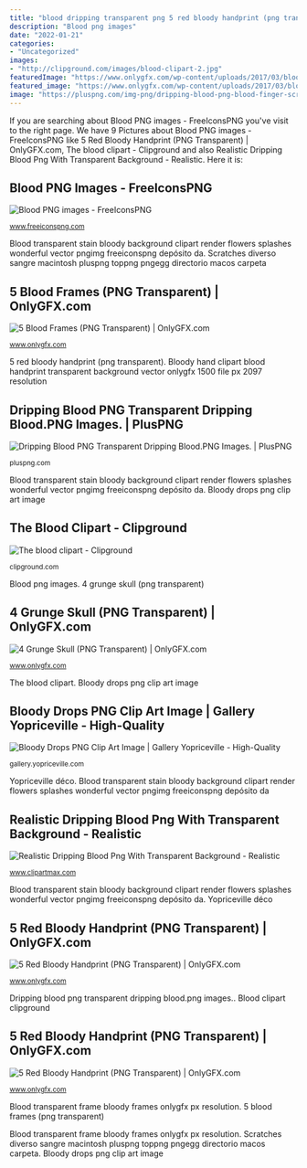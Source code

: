 ```yaml
---
title: "blood dripping transparent png 5 red bloody handprint (png transparent)"
description: "Blood png images"
date: "2022-01-21"
categories:
- "Uncategorized"
images:
- "http://clipground.com/images/blood-clipart-2.jpg"
featuredImage: "https://www.onlygfx.com/wp-content/uploads/2017/03/bloody-frame-3.png"
featured_image: "https://www.onlygfx.com/wp-content/uploads/2017/03/bloody-frame-3.png"
image: "https://pluspng.com/img-png/dripping-blood-png-blood-finger-scratches-1382.png"
---
```


If you are searching about Blood PNG images - FreeIconsPNG you've visit to the right page. We have 9 Pictures about Blood PNG images - FreeIconsPNG like 5 Red Bloody Handprint (PNG Transparent) | OnlyGFX.com, The blood clipart - Clipground and also Realistic Dripping Blood Png With Transparent Background - Realistic. Here it is:

## Blood PNG Images - FreeIconsPNG

![Blood PNG images - FreeIconsPNG](https://www.freeiconspng.com/uploads/blood-png-9.png "4 grunge skull (png transparent)")

<small>www.freeiconspng.com</small>

Blood transparent stain bloody background clipart render flowers splashes wonderful vector pngimg freeiconspng depósito da. Scratches diverso sangre macintosh pluspng toppng pngegg directorio macos carpeta

## 5 Blood Frames (PNG Transparent) | OnlyGFX.com

![5 Blood Frames (PNG Transparent) | OnlyGFX.com](https://www.onlygfx.com/wp-content/uploads/2017/03/bloody-frame-3.png "Skull transparent grunge drawing background onlygfx resolution px backgrounds 1535 1410")

<small>www.onlygfx.com</small>

5 red bloody handprint (png transparent). Bloody hand clipart blood handprint transparent background vector onlygfx 1500 file px 2097 resolution

## Dripping Blood PNG Transparent Dripping Blood.PNG Images. | PlusPNG

![Dripping Blood PNG Transparent Dripping Blood.PNG Images. | PlusPNG](https://pluspng.com/img-png/dripping-blood-png-blood-finger-scratches-1382.png "4 grunge skull (png transparent)")

<small>pluspng.com</small>

Blood transparent stain bloody background clipart render flowers splashes wonderful vector pngimg freeiconspng depósito da. Bloody drops png clip art image

## The Blood Clipart - Clipground

![The blood clipart - Clipground](http://clipground.com/images/blood-clipart-2.jpg "Blood clipart clipground")

<small>clipground.com</small>

Blood png images. 4 grunge skull (png transparent)

## 4 Grunge Skull (PNG Transparent) | OnlyGFX.com

![4 Grunge Skull (PNG Transparent) | OnlyGFX.com](https://www.onlygfx.com/wp-content/uploads/2018/01/grunge-skull-2.png "Blood clipart clipground")

<small>www.onlygfx.com</small>

The blood clipart. Bloody drops png clip art image

## Bloody Drops PNG Clip Art Image | Gallery Yopriceville - High-Quality

![Bloody Drops PNG Clip Art Image | Gallery Yopriceville - High-Quality](https://gallery.yopriceville.com/var/albums/Free-Clipart-Pictures/Halloween-PNG-Pictures/Bloody_Drops_PNG_Clip_Art_Image.png?m=1496631301 "Scratches diverso sangre macintosh pluspng toppng pngegg directorio macos carpeta")

<small>gallery.yopriceville.com</small>

Yopriceville déco. Blood transparent stain bloody background clipart render flowers splashes wonderful vector pngimg freeiconspng depósito da

## Realistic Dripping Blood Png With Transparent Background - Realistic

![Realistic Dripping Blood Png With Transparent Background - Realistic](https://www.clipartmax.com/png/small/333-3337182_blood-dripping-bone-blood-dripping-pixel-art.png "5 red bloody handprint (png transparent)")

<small>www.clipartmax.com</small>

Blood transparent stain bloody background clipart render flowers splashes wonderful vector pngimg freeiconspng depósito da. Yopriceville déco

## 5 Red Bloody Handprint (PNG Transparent) | OnlyGFX.com

![5 Red Bloody Handprint (PNG Transparent) | OnlyGFX.com](http://www.onlygfx.com/wp-content/uploads/2016/11/bloody-handprint-4-732x1024.png "Handprint vector bloody hand transparent svg onlygfx px 1926 resolution 1000 jooinn getdrawings")

<small>www.onlygfx.com</small>

Dripping blood png transparent dripping blood.png images.. Blood clipart clipground

## 5 Red Bloody Handprint (PNG Transparent) | OnlyGFX.com

![5 Red Bloody Handprint (PNG Transparent) | OnlyGFX.com](http://www.onlygfx.com/wp-content/uploads/2016/11/bloody-handprint-3-532x1024.png "Blood png images")

<small>www.onlygfx.com</small>

Blood transparent frame bloody frames onlygfx px resolution. 5 blood frames (png transparent)

Blood transparent frame bloody frames onlygfx px resolution. Scratches diverso sangre macintosh pluspng toppng pngegg directorio macos carpeta. Bloody drops png clip art image
